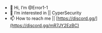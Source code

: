 - 👋 Hi, I’m @Error1-1
- 👀 I’m interested in || CyperSecurity
- 📫 How to reach me || [https://discord.gg/](https://discord.gg/mR7JY2EzBC)

<!---
Error1-1/Error1-1 is a ✨ special ✨ repository because its `README.md` (this file) appears on your GitHub profile.
You can click the Preview link to take a look at your changes.
--->
